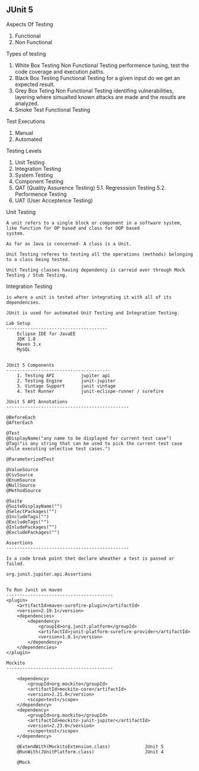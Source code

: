 JUnit 5
--------------------------------------------------------------------------------------------------

Aspects Of Testing
1. Functional
2. Non Functional

Types of testing
1. White Box Testing          Non Functional Testing    performence tuning, test the code coverage and execution paths.  
2. Black Box Testing          Functional Testing        for a given input do we get an expected result.
3. Grey Box Teting            Non Functional Testing    identifing vulnerabilities, layering where
                                                        simualted known attacks are made and the resutls are analyzed.
4. Smoke Test                 Functional Testing        

Test Executions
1. Manual
2. Automated

Testing Levels
1. Unit Testing
2. Integration Testing
3. System Testing
4. Component Testing
5. QAT (Quality Assurence Testing)
    5.1. Regresssion Testing
    5.2. Performence Testing
6. UAT (User Acceptence Testing)

Unit Testing

    A unit refers to a single block or component in a software system, like function for OP based and class for OOP based
    system.

    As far as Java is concerned- A class is a Unit.

    Unit Testing referes to testing all the operations (methods) belonging to a class being tested.

    Unit Testing classes having dependency is carreid over through Mock Testing / Stub Testing.

Integration Testing

    is where a unit is tested after integrating it with all of its dependencies.

    JUnit is used for automated Unit Testing and Integration Testing.

    Lab Setup
    --------------------------------------
        Eclipse IDE for JavaEE
        JDK 1.8
        Maven 3.x
        MySQL

  
    JUnit 5 Components
    ---------------------------------------
        1. Testing API          jupiter api
        2. Testing Engine       junit-jupiter
        3. Vintage Support      junit vintage
        4. Test Runner          junit-eclispe-runner / surefire

    JUnit 5 API Annotations
    ----------------------------------------------
    
	@BeforeEach
	@AfterEach
	
    @Test
	@DisplayName("any name to be displayed for current test case")
	@Tag("is any string that can be used to pick the current test case while executing selective test cases.")

    @ParameterizedTest
   
    @ValueSource
    @CsvSource
    @EnumSource
    @NullSource
    @MethodSource

    @Suite
    @SuiteDisplayName("")
    @SelectPackages("")
    @IncludeTags("")
    @ExcludeTags("")
    @InludePackages("")
    @ExcludePackages("")
    
    Assertions
    ----------------------------------------------

    Is a code break point thet declare wheather a test is passed or failed.

    org.junit.jupiter.api.Assertions
	

    To Run Junit on maven
    ----------------------------------------
    <plugin>
        <artifactId>maven-surefire-plugin</artifactId>
        <version>2.19.1</version>
        <dependencies>
            <dependency>
                <groupId>org.junit.platform</groupId>
                <artifactId>junit-platform-surefire-provider</artifactId>
                <version>1.0.1</version>
            </dependency>
        </dependencies>
    </plugin>
    
    Mockito
    ----------------------------------------

        <dependency>
            <groupId>org.mockito</groupId>
            <artifactId>mockito-core</artifactId>
            <version>2.21.0</version>
            <scope>test</scope>
        </dependency>
        <dependency>
            <groupId>org.mockito</groupId>
            <artifactId>mockito-junit-jupiter</artifactId>
            <version>2.23.0</version>
            <scope>test</scope>
        </dependency>

        @ExtendWith(MockitoExtension.class)             JUnit 5
        @RunWith(JUnitPlatform.class)                   JUnit 4

        @Mock



   